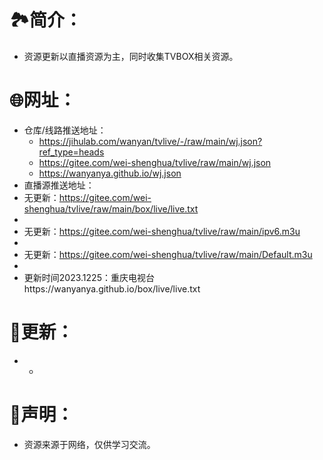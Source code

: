# 🏞️简介：
- 资源更新以直播资源为主，同时收集TVBOX相关资源。



# 🌐网址：
- 仓库/线路推送地址：
  - https://jihulab.com/wanyan/tvlive/-/raw/main/wj.json?ref_type=heads
  - https://gitee.com/wei-shenghua/tvlive/raw/main/wj.json
  - https://wanyanya.github.io/wj.json
- 直播源推送地址：
- 无更新：https://gitee.com/wei-shenghua/tvlive/raw/main/box/live/live.txt
- 
- 无更新：https://gitee.com/wei-shenghua/tvlive/raw/main/ipv6.m3u
- 
- 无更新：https://gitee.com/wei-shenghua/tvlive/raw/main/Default.m3u
- 
- 更新时间2023.1225：重庆电视台https://wanyanya.github.io/box/live/live.txt


  

# 📔更新：
-  
  -  


     
# 📖声明：
- 资源来源于网络，仅供学习交流。


